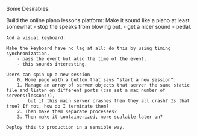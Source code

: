 Some Desirables:

Build the online piano lessons platform:
	Make it sound like a piano at least somewhat 
		- stop the speaks from blowing out.
		- get a nicer sound
		- pedal.

	Add a visual keyboard:

	Make the keyboard have no lag at all: do this by using timing synchronization.		
		- pass the event but also the time of the event,
		- this sounds interesting. 

	Users can spin up a new session
		0. Home page with a button that says “start a new session”:
		1. Manage an array of server objects that server the same static file and listen on different ports (can set a max number of servers(lessons)),
			but if this main server crashes then they all crash? Is that true? If not, how do I terminate them?
		2. Then make them separate processes?
		3. Then make it containerized, more scalable later on?

	Deploy this to production in a sensible way.

